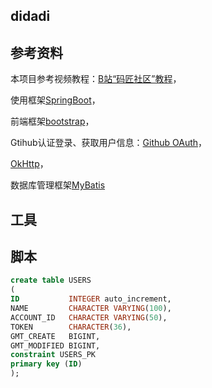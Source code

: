 ## didadi

## 参考资料
本项目参考视频教程：[B站“码匠社区”教程](https://www.bilibili.com/video/BV1r4411r7au/?p=4&spm_id_from=pageDriver&vd_source=29ff755bbf0ed1b601ad8e02e37887cd)，

使用框架[SpringBoot](https://spring.io/guides/gs/serving-web-content)，

前端框架[bootstrap](https://v3.bootcss.com/)，

Gtihub认证登录、获取用户信息：[Github OAuth](https://docs.github.com/en/apps/oauth-apps/building-oauth-apps/creating-an-oauth-app)，

[OkHttp](https://square.github.io/okhttp/)，

数据库管理框架[MyBatis](https://mybatis.org/spring-boot-starter/mybatis-spring-boot-autoconfigure/)
## 工具

## 脚本
```sql
create table USERS
(
ID           INTEGER auto_increment,
NAME         CHARACTER VARYING(100),
ACCOUNT_ID   CHARACTER VARYING(50),
TOKEN        CHARACTER(36),
GMT_CREATE   BIGINT,
GMT_MODIFIED BIGINT,
constraint USERS_PK
primary key (ID)
);
```
